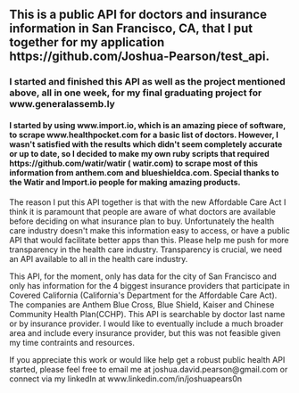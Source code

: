 <h2>This is a public API for doctors and insurance information in San Francisco, CA,
that I put together for my application <a>https://github.com/Joshua-Pearson/test_api</a>.<br></h2> 
<h3>I started and finished this API as well as the project mentioned above, all in one week, for my final graduating project for 
www.generalassemb.ly </h3><h4>I started by using <a>www.import.io</a>, which is an amazing piece of software, to scrape <a>www.healthpocket.com</a> 
for a basic list of doctors. However, I wasn't satisfied with the results which didn't seem completely accurate or up to date, 
so I decided to make my own ruby scripts that required <a>https://github.com/watir/watir</a> (<a> watir.com</a>) to scrape most of this information from 
<a>anthem.com</a> and <a>blueshieldca.com</a>. Special thanks to the Watir and Import.io people for making amazing products.</h4> 

<p>The reason I put this API together is that with the new Affordable Care Act I think it is paramount that people
are aware of what doctors are available before deciding on what insurance plan to buy.
Unfortunately the health care industry doesn't make this information easy to access, or have a public
API that would facilitate better apps than this. Please help me push for more transparency in 
the health care industry. Transparency is crucial, we need an API available to all in the health care industry.</p>

<p> This API, for the moment, only has data for the city of San Francisco and only has information for the 
  4 biggest insurance providers that participate in Covered California (California's Department for the Affordable Care Act).
  The companies are Anthem Blue Cross, Blue Shield, Kaiser and Chinese Community Health Plan(CCHP). This API is searchable
  by doctor last name or by insurance provider. I would like to eventually include a much broader area and include every insurance provider, but this was not feasible
  given my time contraints and resources.</p>
<p>If you appreciate this work or would like help get a robust public health API started, please feel free to email me at joshua.david.pearson@gmail.com 
  or connect via my linkedIn at <a>www.linkedin.com/in/joshuapears0n</a></p>
